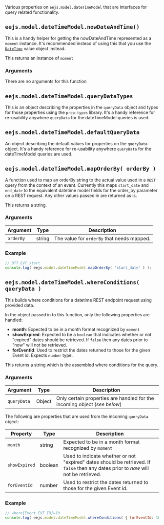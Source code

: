 Various properties on `eejs.model.dateTimeModel` that are interfaces for query related functionality.

## `eejs.model.dateTimeModel.nowDateAndTime()`

This is a handy helper for getting the nowDateAndTime represented as a `moment` instance. It's recommended instead of using this that you use the [`DateTime`](../../../value-objects/datetime.md) value object instead.

This returns an instance of `moment`

### Arguments

There are no arguments for this function

## `eejs.model.dateTimeModel.queryDataTypes`

This is an object describing the properties in the `queryData` object and types for those properties using the `prop-types` library. It's a handy reference for re-usability anywhere `queryData` for the dateTimeModel queries is used.

## `eejs.model.dateTimeModel.defaultQueryData`

An object describing the default values for properties on the `queryData` object.  It's a handy reference for re-usability anywhere `queryData` for the dateTimeModel queries are used.

## `eejs.model.dateTimeModel.mapOrderBy( orderBy )`

A function used to map an orderBy string to the actual value used in a `REST` query from the context of an event.  Currently this maps `start_date` and `end_date` to the equivalent datetime model fields for the order_by parameter on a REST request.  Any other values passed in are returned as is.

This returns a string.

### Arguments

| Argument  | Type   | Description                               |
| --------- | ------ | ------------------------------------------|
| `orderBy` | string | The value for `orderBy` that needs mapped.|

### Example

```js
// DTT_EVT_start
console.log( eejs.model.dateTimeModel.mapOrderBy( 'start_date' ) );
```

## `eejs.model.dateTimeModel.whereConditions( queryData )`

This builds where conditions for a datetime REST endpoint request using provided data.  

In the object passed in to this function, only the following properties are handled:

* **month**:  Expected to be in a month format recognized by `moment`
* **showExpired**: Expected to be a `boolean` that indicates whether or not "expired" dates should be retrieved.  If `false` then any dates prior to "now" will not  be retrieved.
* **forEventId**: Used to restrict the dates returned to those for the given Event id.  Expects `number` type.

This returns a string which is the assembled where conditions for the query.

### Arguments

| Argument    | Type   | Description                                                              |
| ----------- | ------ | -------------------------------------------------------------------------|
| `queryData` | Object | Only certain properties are handled for the incoming object (*see below*)|

The following are properties that are used from the incoming `queryData` object:

| Property      | Type    | Description                                                                                                                          |
| ------------- | ------- | -------------------------------------------------------------------------------------------------------------------------------------|
| `month`       | string  | Expected to be in a month format recognized by `moment`                                                                              |
| `showExpired` | boolean | Used to indicate whether or not "expired" dates should be retrieved.  If `false` then any dates prior to _now_ will not be retrieved.|
| `forEventId`  | number  | Used to restrict the dates returned to those for the given Event id.                                                                 |

### Example

```js
// where[Event.EVT_ID]=10
console.log( eejs.model.dateTimeModel.whereConditions( { forEventId: 10 } ) );
```